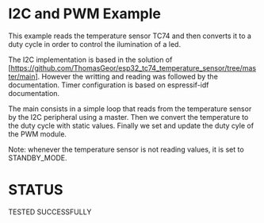 # I2C and PWM Example

This example reads the temperature sensor TC74 and then converts it to a duty cycle in order to control the ilumination of a led.

The I2C implementation is based in the solution of [https://github.com/ThomasGeor/esp32_tc74_temperature_sensor/tree/master/main]. However the writting and reading was followed by the documentation.
Timer configuration is based on espressif-idf documentation.

The main consists in a simple loop that reads from the temperature sensor by the I2C peripheral using a master. Then we convert the temperature to the duty cycle with static values. Finally we set and update the duty cyle of the PWM module.

Note: whenever the temperature sensor is not reading values, it is set to STANDBY_MODE.
 
# STATUS
TESTED SUCCESSFULLY
